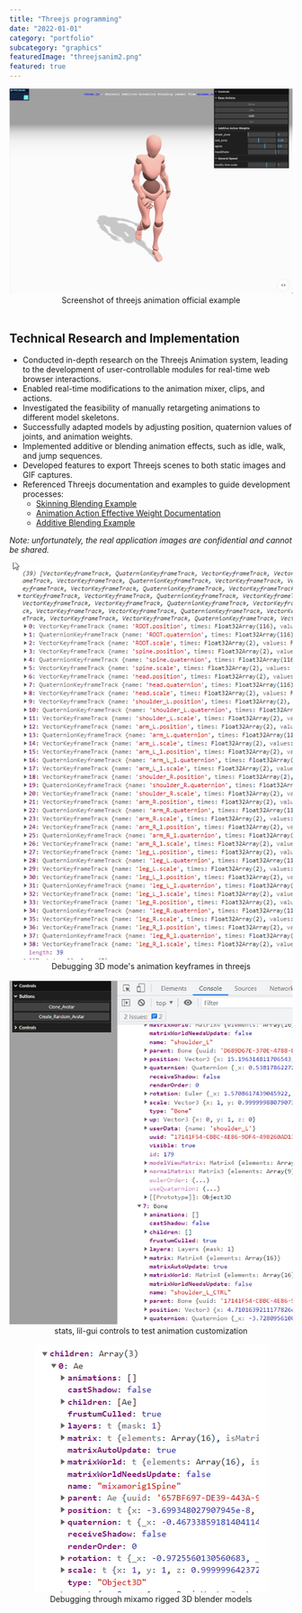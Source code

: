 ```yaml
---
title: "Threejs programming"
date: "2022-01-01"
category: "portfolio"
subcategory: "graphics"
featuredImage: "threejsanim2.png"
featured: true
---
```


<figure style="display: block; margin: 0 auto; text-align: center">
<img src="threejsanim2.png">
<figcaption>Screenshot of threejs animation official example</figcaption>
</figure>
<br />

<h2>Technical Research and Implementation</h2>

<ul>
  <li>Conducted in-depth research on the Threejs Animation system, leading to the development of user-controllable modules for real-time web browser interactions.</li>
  <li>Enabled real-time modifications to the animation mixer, clips, and actions.</li>
  <li>Investigated the feasibility of manually retargeting animations to different model skeletons.</li>
  <li>Successfully adapted models by adjusting position, quaternion values of joints, and animation weights.</li>
  <li>Implemented additive or blending animation effects, such as idle, walk, and jump sequences.</li>
  <li>Developed features to export Threejs scenes to both static images and GIF captures.</li>
  <li>Referenced Threejs documentation and examples to guide development processes:
    <ul>
      <li><a target="_blank" href="https://threejs.org/examples/#webgl_animation_skinning_blending">Skinning Blending Example</a></li>
      <li><a target="_blank" href="https://threejs.org/docs/index.html?q=animation#api/en/animation/AnimationAction.setEffectiveWeight">Animation Action Effective Weight Documentation</a></li>
      <li><a target="_blank" href="https://threejs.org/examples/#webgl_animation_skinning_additive_blending">Additive Blending Example</a></li>
    </ul>
  </li>
</ul>

<i>Note: unfortunately, the real application images are confidential and cannot be shared.</i>

<figure style="display: block; margin: 0 auto; text-align: center">
<img src="clip_tracks_data_array.png">
<figcaption>Debugging 3D mode's animation keyframes in threejs</figcaption>
</figure>
<br />

<figure style="display: block; margin: 0 auto; text-align: center">
<img src="stickmanv3 copy.png">
<figcaption>stats, lil-gui controls to test animation customization</figcaption>
</figure>
<br />

<figure style="display: block; margin: 0 auto; text-align: center">
<img src="threejs-avatar.png">
<figcaption>Debugging through mixamo rigged 3D blender models</figcaption>
</figure>
<br />